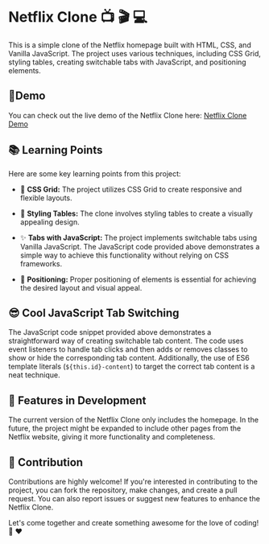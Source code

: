 # Netflix Clone :tv: :clapper: :computer:

This is a simple clone of the Netflix homepage built with HTML, CSS, and Vanilla JavaScript. The project uses various techniques, including CSS Grid, styling tables, creating switchable tabs with JavaScript, and positioning elements.

## :eyes:Demo 

You can check out the live demo of the Netflix Clone here: [Netflix Clone Demo](https://netflixclone05.vercel.app/)

## 📚 Learning Points 

Here are some key learning points from this project:

- :art: **CSS Grid:** The project utilizes CSS Grid to create responsive and flexible layouts.

- :lipstick: **Styling Tables:** The clone involves styling tables to create a visually appealing design.

- :sparkles: **Tabs with JavaScript:** The project implements switchable tabs using Vanilla JavaScript. The JavaScript code provided above demonstrates a simple way to achieve this functionality without relying on CSS frameworks.

- :1234: **Positioning:** Proper positioning of elements is essential for achieving the desired layout and visual appeal.

## :sunglasses: Cool JavaScript Tab Switching 

The JavaScript code snippet provided above demonstrates a straightforward way of creating switchable tab content. The code uses event listeners to handle tab clicks and then adds or removes classes to show or hide the corresponding tab content. Additionally, the use of ES6 template literals (`${this.id}-content`) to target the correct tab content is a neat technique.

## :construction: Features in Development 

The current version of the Netflix Clone only includes the homepage. In the future, the project might be expanded to include other pages from the Netflix website, giving it more functionality and completeness.

## :handshake: Contribution 

Contributions are highly welcome! If you're interested in contributing to the project, you can fork the repository, make changes, and create a pull request. You can also report issues or suggest new features to enhance the Netflix Clone.

Let's come together and create something awesome for the love of coding! :rocket: :heart:
